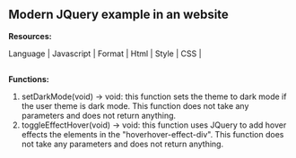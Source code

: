 ﻿## Modern JQuery example in an website

**Resources:**

Language | Javascript |
Format | Html |
Style |  CSS |

##

**Functions:**

 1. setDarkMode(void) -> void: this function sets the theme to dark mode if the user theme is dark mode. This function does not take any parameters and does not return anything.
 2.  toggleEffectHover(void) -> void: this function uses JQuery to add hover effects the elements in the "hoverhover-effect-div". This function does not take any parameters and does not return anything.

